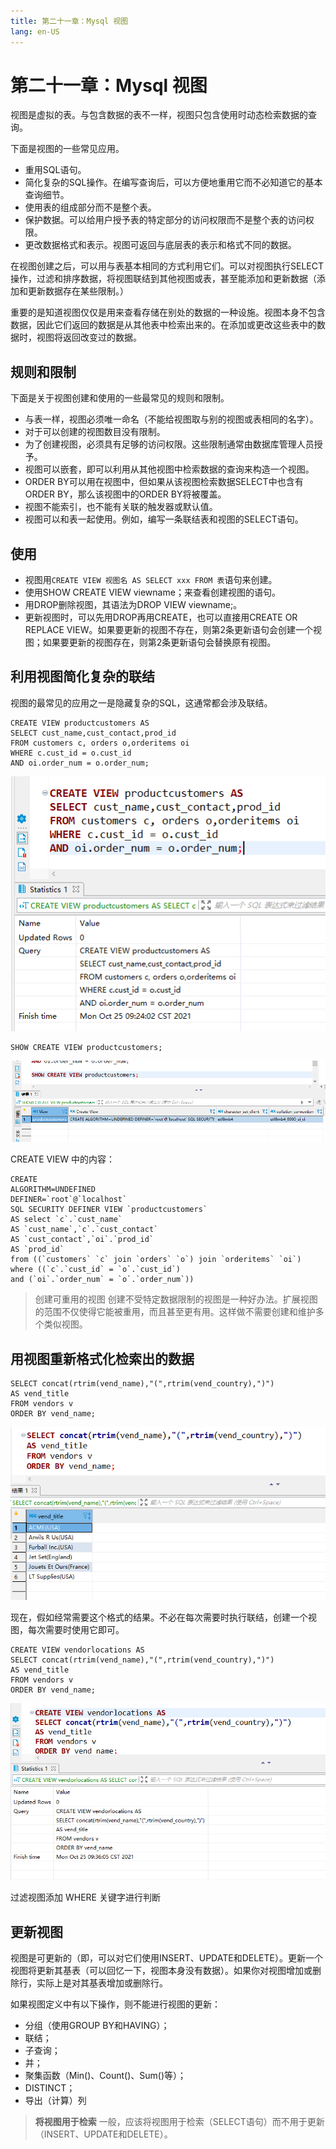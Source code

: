 ```yaml
---
title: 第二十一章：Mysql 视图
lang: en-US
---
```


# 第二十一章：Mysql 视图

视图是虚拟的表。与包含数据的表不一样，视图只包含使用时动态检索数据的查询。

下面是视图的一些常见应用。

- 重用SQL语句。
- 简化复杂的SQL操作。在编写查询后，可以方便地重用它而不必知道它的基本查询细节。
- 使用表的组成部分而不是整个表。
- 保护数据。可以给用户授予表的特定部分的访问权限而不是整个表的访问权限。
- 更改数据格式和表示。视图可返回与底层表的表示和格式不同的数据。

在视图创建之后，可以用与表基本相同的方式利用它们。可以对视图执行SELECT操作，过滤和排序数据，将视图联结到其他视图或表，甚至能添加和更新数据（添加和更新数据存在某些限制。）

重要的是知道视图仅仅是用来查看存储在别处的数据的一种设施。视图本身不包含数据，因此它们返回的数据是从其他表中检索出来的。在添加或更改这些表中的数据时，视图将返回改变过的数据。

## 规则和限制

下面是关于视图创建和使用的一些最常见的规则和限制。

- 与表一样，视图必须唯一命名（不能给视图取与别的视图或表相同的名字）。 
- 对于可以创建的视图数目没有限制。
- 为了创建视图，必须具有足够的访问权限。这些限制通常由数据库管理人员授予。
- 视图可以嵌套，即可以利用从其他视图中检索数据的查询来构造一个视图。
- ORDER BY可以用在视图中，但如果从该视图检索数据SELECT中也含有ORDER BY，那么该视图中的ORDER BY将被覆盖。
- 视图不能索引，也不能有关联的触发器或默认值。
- 视图可以和表一起使用。例如，编写一条联结表和视图的SELECT语句。

## 使用

- 视图用`CREATE VIEW 视图名 AS SELECT xxx FROM 表`语句来创建。
- 使用SHOW CREATE VIEW viewname；来查看创建视图的语句。
- 用DROP删除视图，其语法为DROP VIEW viewname;。 
- 更新视图时，可以先用DROP再用CREATE，也可以直接用CREATE OR REPLACE VIEW。如果要更新的视图不存在，则第2条更新语句会创建一个视图；如果要更新的视图存在，则第2条更新语句会替换原有视图。

## 利用视图简化复杂的联结

视图的最常见的应用之一是隐藏复杂的SQL，这通常都会涉及联结。

~~~mysql
CREATE VIEW productcustomers AS
SELECT cust_name,cust_contact,prod_id
FROM customers c, orders o,orderitems oi
WHERE c.cust_id = o.cust_id 
AND oi.order_num = o.order_num;
~~~

![image-20211025092422083](./img/image-20211025092422083.png)

~~~mysql
SHOW CREATE VIEW productcustomers;
~~~

![image-20211025092446816](./img/image-20211025092446816.png)

CREATE VIEW 中的内容：

~~~mysql
CREATE 
ALGORITHM=UNDEFINED 
DEFINER=`root`@`localhost` 
SQL SECURITY DEFINER VIEW `productcustomers` 
AS select `c`.`cust_name` 
AS `cust_name`,`c`.`cust_contact` 
AS `cust_contact`,`oi`.`prod_id` 
AS `prod_id` 
from ((`customers` `c` join `orders` `o`) join `orderitems` `oi`) 
where ((`c`.`cust_id` = `o`.`cust_id`) 
and (`oi`.`order_num` = `o`.`order_num`))
~~~

> 创建可重用的视图 创建不受特定数据限制的视图是一种好办法。扩展视图的范围不仅使得它能被重用，而且甚至更有用。这样做不需要创建和维护多个类似视图。


## 用视图重新格式化检索出的数据

~~~mysql
SELECT concat(rtrim(vend_name),"(",rtrim(vend_country),")")
AS vend_title
FROM vendors v
ORDER BY vend_name;
~~~

![image-20211025093443020](./img/image-20211025093443020.png)

现在，假如经常需要这个格式的结果。不必在每次需要时执行联结，创建一个视图，每次需要时使用它即可。

~~~mysql
CREATE VIEW vendorlocations AS
SELECT concat(rtrim(vend_name),"(",rtrim(vend_country),")")
AS vend_title
FROM vendors v
ORDER BY vend_name;
~~~

![image-20211025093616624](./img/image-20211025093616624.png)

过滤视图添加 WHERE 关键字进行判断

## 更新视图

视图是可更新的（即，可以对它们使用INSERT、UPDATE和DELETE）。更新一个视图将更新其基表（可以回忆一下，视图本身没有数据）。如果你对视图增加或删除行，实际上是对其基表增加或删除行。

如果视图定义中有以下操作，则不能进行视图的更新：

- 分组（使用GROUP BY和HAVING）；
- 联结；
- 子查询；
- 并；
- 聚集函数（Min()、Count()、Sum()等）；
- DISTINCT； 
- 导出（计算）列

> **将视图用于检索** 一般，应该将视图用于检索（SELECT语句）而不用于更新（INSERT、UPDATE和DELETE）。